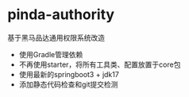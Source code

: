 # pinda-authority
基于黑马品达通用权限系统改造
- 使用Gradle管理依赖
- 不再使用starter，将所有工具类、配置放置于core包
- 使用最新的springboot3 + jdk17
- 添加静态代码检查和git提交检测
